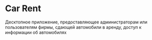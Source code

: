 # Car Rent
Десктопное приложение, предоставляющее администраторам или пользователям фирмы, сдающей автомобили в аренду, доступ к информации об автомобилях
